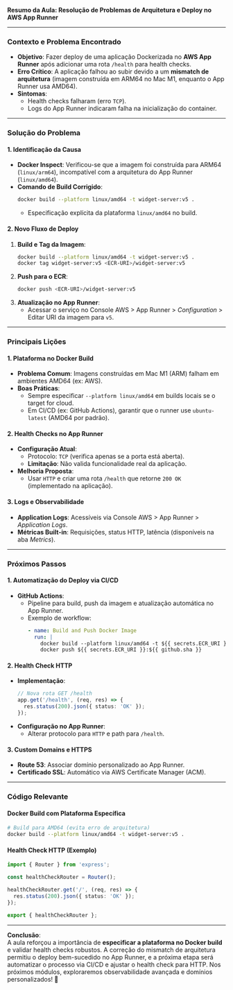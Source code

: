 **Resumo da Aula: Resolução de Problemas de Arquitetura e Deploy no AWS App Runner**  

---

### **Contexto e Problema Encontrado**  
- **Objetivo**: Fazer deploy de uma aplicação Dockerizada no **AWS App Runner** após adicionar uma rota `/health` para health checks.  
- **Erro Crítico**: A aplicação falhou ao subir devido a um **mismatch de arquitetura** (imagem construída em ARM64 no Mac M1, enquanto o App Runner usa AMD64).  
- **Sintomas**:  
  - Health checks falharam (erro `TCP`).  
  - Logs do App Runner indicaram falha na inicialização do container.  

---

### **Solução do Problema**  

#### **1. Identificação da Causa**  
- **Docker Inspect**: Verificou-se que a imagem foi construída para ARM64 (`linux/arm64`), incompatível com a arquitetura do App Runner (`linux/amd64`).  
- **Comando de Build Corrigido**:  
  ```bash  
  docker build --platform linux/amd64 -t widget-server:v5 .  
  ```  
  - Especificação explícita da plataforma `linux/amd64` no build.  

#### **2. Novo Fluxo de Deploy**  
1. **Build e Tag da Imagem**:  
   ```bash  
   docker build --platform linux/amd64 -t widget-server:v5 .  
   docker tag widget-server:v5 <ECR-URI>/widget-server:v5  
   ```  
2. **Push para o ECR**:  
   ```bash  
   docker push <ECR-URI>/widget-server:v5  
   ```  
3. **Atualização no App Runner**:  
   - Acessar o serviço no Console AWS > App Runner > *Configuration* > Editar URI da imagem para `v5`.  

---

### **Principais Lições**  

#### **1. Plataforma no Docker Build**  
- **Problema Comum**: Imagens construídas em Mac M1 (ARM) falham em ambientes AMD64 (ex: AWS).  
- **Boas Práticas**:  
  - Sempre especificar `--platform linux/amd64` em builds locais se o target for cloud.  
  - Em CI/CD (ex: GitHub Actions), garantir que o runner use `ubuntu-latest` (AMD64 por padrão).  

#### **2. Health Checks no App Runner**  
- **Configuração Atual**:  
  - Protocolo: `TCP` (verifica apenas se a porta está aberta).  
  - **Limitação**: Não valida funcionalidade real da aplicação.  
- **Melhoria Proposta**:  
  - Usar `HTTP` e criar uma rota `/health` que retorne `200 OK` (implementado na aplicação).  

#### **3. Logs e Observabilidade**  
- **Application Logs**: Acessíveis via Console AWS > App Runner > *Application Logs*.  
- **Métricas Built-in**: Requisições, status HTTP, latência (disponíveis na aba *Metrics*).  

---

### **Próximos Passos**  

#### **1. Automatização do Deploy via CI/CD**  
- **GitHub Actions**:  
  - Pipeline para build, push da imagem e atualização automática no App Runner.  
  - Exemplo de workflow:  
    ```yaml  
    - name: Build and Push Docker Image  
      run: |  
        docker build --platform linux/amd64 -t ${{ secrets.ECR_URI }}:${{ github.sha }} .  
        docker push ${{ secrets.ECR_URI }}:${{ github.sha }}  
    ```  

#### **2. Health Check HTTP**  
- **Implementação**:  
  ```typescript  
  // Nova rota GET /health  
  app.get('/health', (req, res) => {  
    res.status(200).json({ status: 'OK' });  
  });  
  ```  
- **Configuração no App Runner**:  
  - Alterar protocolo para `HTTP` e path para `/health`.  

#### **3. Custom Domains e HTTPS**  
- **Route 53**: Associar domínio personalizado ao App Runner.  
- **Certificado SSL**: Automático via AWS Certificate Manager (ACM).  

---

### **Código Relevante**  

#### **Docker Build com Plataforma Específica**  
```bash  
# Build para AMD64 (evita erro de arquitetura)  
docker build --platform linux/amd64 -t widget-server:v5 .  
```  

#### **Health Check HTTP (Exemplo)**  
```typescript  
import { Router } from 'express';  

const healthCheckRouter = Router();  

healthCheckRouter.get('/', (req, res) => {  
  res.status(200).json({ status: 'OK' });  
});  

export { healthCheckRouter };  
```  

---

**Conclusão**:  
A aula reforçou a importância de **especificar a plataforma no Docker build** e validar health checks robustos. A correção do mismatch de arquitetura permitiu o deploy bem-sucedido no App Runner, e a próxima etapa será automatizar o processo via CI/CD e ajustar o health check para HTTP. Nos próximos módulos, exploraremos observabilidade avançada e domínios personalizados! 🚀
